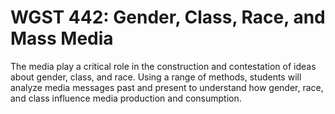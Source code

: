 # WGST 442: Gender, Class, Race, and Mass Media

The media play a critical role in the construction and contestation of ideas about gender, class, and race. Using a range of methods, students will analyze media messages past and present to understand how gender, race, and class influence media production and consumption.